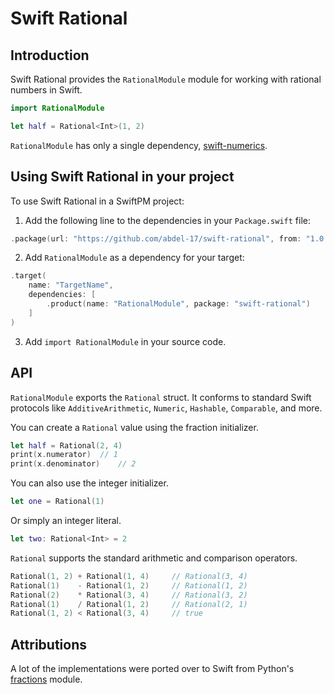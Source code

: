 # Swift Rational

## Introduction

Swift Rational provides the `RationalModule` module for working with rational numbers in Swift.
```swift
import RationalModule

let half = Rational<Int>(1, 2)
```

`RationalModule` has only a single dependency, [swift-numerics](https://github.com/apple/swift-numerics/tree/main).

## Using Swift Rational in your project

To use Swift Rational in a SwiftPM project:

1. Add the following line to the dependencies in your `Package.swift` file:

```swift
.package(url: "https://github.com/abdel-17/swift-rational", from: "1.0.0")
```

2. Add `RationalModule` as a dependency for your target:

```swift
.target(
	name: "TargetName",
	dependencies: [
		.product(name: "RationalModule", package: "swift-rational")
	]
)
```

3. Add `import RationalModule` in your source code.

## API

`RationalModule` exports the `Rational` struct. It conforms to standard Swift protocols like `AdditiveArithmetic`, `Numeric`, `Hashable`, `Comparable`, and more.

You can create a `Rational` value using the fraction initializer.
```swift
let half = Rational(2, 4)
print(x.numerator)	// 1
print(x.denominator)	// 2
```

You can also use the integer initializer.
```swift
let one = Rational(1)
```

Or simply an integer literal.
```swift
let two: Rational<Int> = 2
```

`Rational` supports the standard arithmetic and comparison operators.
```swift
Rational(1, 2) + Rational(1, 4)		// Rational(3, 4)
Rational(1)    - Rational(1, 2)		// Rational(1, 2)
Rational(2)    * Rational(3, 4)		// Rational(3, 2)
Rational(1)    / Rational(1, 2)		// Rational(2, 1)
Rational(1, 2) < Rational(3, 4)		// true
```

## Attributions
A lot of the implementations were ported over to Swift from Python's [fractions](https://github.com/python/cpython/blob/main/Lib/fractions.py) module.
